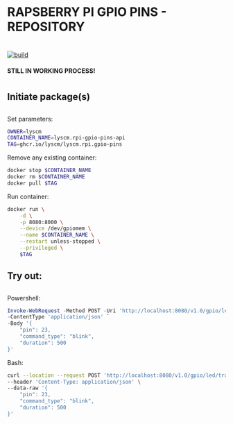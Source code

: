 # RAPSBERRY PI GPIO PINS - REPOSITORY <h1> 

[![build](https://github.com/lyscm/lyscm.rpi.gpio-pins/actions/workflows/lyscm.rpi.gpio-pins-CI.yml/badge.svg?branch=master)](https://github.com/lyscm/lyscm.rpi.gpio-pins/actions/workflows/lyscm.rpi.gpio-pins-CI.yml)

#### STILL IN WORKING PROCESS!

#  <h1> 
## Initiate package(s) <h2> 

Set parameters:

```bash
OWNER=lyscm
CONTAINER_NAME=lyscm.rpi-gpio-pins-api
TAG=ghcr.io/lyscm/lyscm.rpi.gpio-pins
```
Remove any existing container:

```bash
docker stop $CONTAINER_NAME
docker rm $CONTAINER_NAME
docker pull $TAG
```

Run container:

```bash
docker run \
    -d \
    -p 8080:8000 \
    --device /dev/gpiomem \
    --name $CONTAINER_NAME \
    --restart unless-stopped \
    --privileged \
    $TAG
```

## Try out: <h2> 

Powershell:
```powershell
Invoke-WebRequest -Method POST -Uri 'http://localhost:8080/v1.0/gpio/led/transit' `
-ContentType 'application/json' `
-Body '{ 
    "pin": 23, 
    "command_type": "blink", 
    "duration": 500
}'
```
Bash:
```bash
curl --location --request POST 'http://localhost:8080/v1.0/gpio/led/transit' \
--header 'Content-Type: application/json' \
--data-raw '{
    "pin": 23,
    "command_type": "blink",
    "duration": 500
}'
```